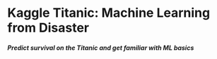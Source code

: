 # Kaggle Titanic: Machine Learning from Disaster

##### Predict survival on the Titanic and get familiar with ML basics